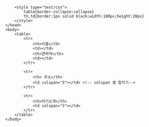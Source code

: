 <!doctype html>
<html lang ="ko">
	<head>
		<meta charset="utf-8">
	
		<style type="text/css">
			table{border-collapse:collapse}
			th,td{border:1px solid black;width:100px;height:20px}
		</style>
	</head>
	<body>
		<table>
			<tr>
				<th>이름</th>
				<td></td>
				<th>연락처</th>
				<td></td>
			</tr>
			
			<tr>
				<th> 주소</th>
				<td colspan="3"></td> <!-- colspan 셀 합치기-->
			</tr>
			
			<tr>
				<th>자기소개</th>
				<td colspan="3"></td>
			</tr>
		</table>
	</body>
</html>
